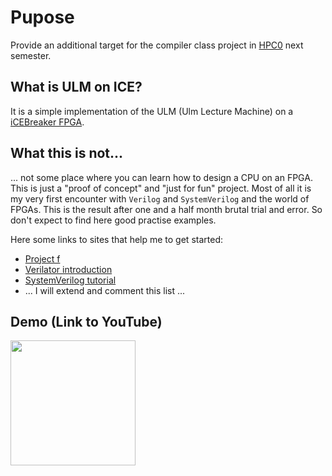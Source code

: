 # Pupose

Provide an additional target for the compiler class project in 
[HPC0](https://www.mathematik.uni-ulm.de/numerik/hpc/ss22/hpc0/index.html)
next semester.

## What is ULM on ICE?

It is a simple implementation of the ULM (Ulm Lecture Machine) on a
[iCEBreaker FPGA](https://1bitsquared.com/products/icebreaker).

## What this is not...

... not some place where you can learn how to design a CPU on an FPGA. This is
just a "proof of concept" and "just for fun" project. Most of all it is my very
first encounter with `Verilog` and `SystemVerilog` and the world of FPGAs. This
is the result after one and a half month brutal trial and error. So don't
expect to find here good practise examples.

Here some links to sites that help me to get started:
- [Project f](https://projectf.io)
- [Verilator introduction](https://itsembedded.com/dhd/verilator_1/)
- [SystemVerilog tutorial](https://www.chipverify.com/systemverilog/systemverilog-tutorial)
- ... I will extend and comment this list ...


## Demo (Link to YouTube)

[<img src="https://github.com/michael-lehn/icebreaker-examples/blob/main/09_ulm_on_ice/demo.png" width="200">](https://youtu.be/jYW8OXb68nw)
